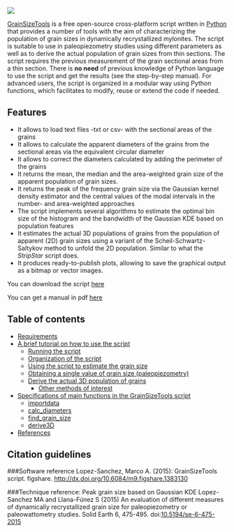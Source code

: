 ![](https://github.com/marcoalopez/GrainSizeTools/blob/05837e74bb371c34c5257e869bfd363c069b9c4d/FIGURES/header_fig.png?raw=true)

[GrainSizeTools](https://sourceforge.net/projects/grainsizetools/) is a free open-source cross-platform script written in [Python][1] that provides a number of tools with the aim of characterizing the population of grain sizes in dynamically recrystallized mylonites. The script is suitable to use in paleopiezometry studies using different parameters as well as to derive the actual population of grain sizes from thin sections. The script requires the previous measurement of the grain sectional areas from a thin section. There is **no need** of previous knowledge of Python language to use the script and get the results (see the step-by-step manual). For advanced users, the script is organized in a modular way using Python functions, which facilitates to modify, reuse or extend the code if needed.

Features
-------------

- It allows to load text files -txt or csv- with the sectional areas of the grains
- It allows to calculate the apparent diameters of the grains from the sectional areas via the equivalent circular diameter
- It allows to correct the diameters calculated by adding the perimeter of the grains
- It returns the mean, the median and the area-weighted grain size of the apparent population of grain sizes.
- It returns the peak of the frequency grain size via the Gaussian kernel density estimator and the central values of the modal intervals in the number- and area-weighted approaches
- The script implements several algorithms to estimate the optimal bin size of the histogram and the bandwidth of the Gaussian KDE based on population features
- It estimates the actual 3D populations of grains from the population of apparent (2D) grain sizes using a variant of the Scheil-Schwartz-Saltykov method to unfold the 2D population. Similar to what the *StripStar* script does.
- It produces ready-to-publish plots, allowing to save the graphical output as a bitmap or vector images.

You can download the script [here](http://figshare.com/articles/GrainSizeTools_script/1383130)

You can get a manual in pdf [here](http://figshare.com/articles/GrainSizeTools_script_manual/1371025)

Table of contents
-------------

  * [Requirements](https://github.com/marcoalopez/GrainSizeTools/blob/master/DOCS/Requirements.md)
  * [A brief tutorial on how to use the script](https://github.com/marcoalopez/GrainSizeTools/blob/master/DOCS/brief_tutorial.md)
    * [Running the script](https://github.com/marcoalopez/GrainSizeTools/blob/master/DOCS/brief_tutorial.md#running-the-script)
    * [Organization of the script](https://github.com/marcoalopez/GrainSizeTools/blob/master/DOCS/brief_tutorial.md#organization-of-the-script)
    * [Using the script to estimate the grain size](https://github.com/marcoalopez/GrainSizeTools/blob/master/DOCS/brief_tutorial.md#using-the-script-to-derive-grain-size)
    * [Obtaining a single value of grain size (paleopiezometry)](https://github.com/marcoalopez/GrainSizeTools/blob/master/DOCS/brief_tutorial.md#obtaining-a-single-value-of-grain-size-paleopiezometry-studies)
    * [Derive the actual 3D population of grains](https://github.com/marcoalopez/GrainSizeTools/blob/master/DOCS/brief_tutorial.md#derive-the-actual-3d-population-of-grains)
      * [Other methods of interest](https://github.com/marcoalopez/GrainSizeTools/blob/master/DOCS/brief_tutorial.md#other-methods-of-interest)
  * [Specifications of main functions in the GrainSizeTools script]()
    * [importdata]()
    * [calc_diameters]()
    * [find_grain_size]()
    * [derive3D]()
  * [References]()
  
Citation guidelines
-------------

###Software reference
Lopez-Sanchez, Marco A. (2015): GrainSizeTools script. figshare. http://dx.doi.org/10.6084/m9.figshare.1383130

###Technique reference: Peak grain size based on Gaussian KDE
Lopez-Sanchez MA and Llana-Fúnez S (2015) An evaluation of different measures of dynamically recrystallized grain size for paleopiezometry or paleowattometry studies. Solid Earth 6, 475-495. doi:[10.5194/se-6-475-2015](http://dx.doi.org/10.5194/se-6-475-2015)




 [1]: https://www.python.org/
